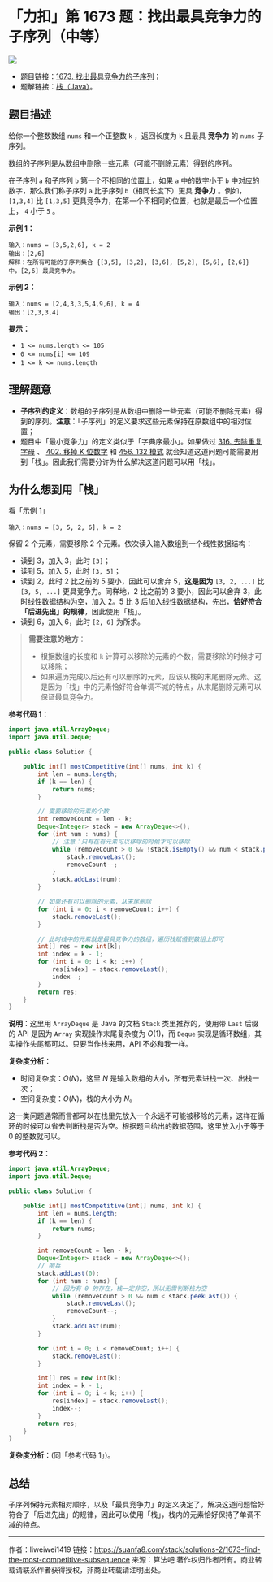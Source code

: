 # 「力扣」第 1673 题：找出最具竞争力的子序列（中等）

![](https://suanfa8-1252206550.cos.ap-shanghai.myqcloud.com/202301250104154.png)

- 题目链接：[1673. 找出最具竞争力的子序列](https://leetcode-cn.com/problems/find-the-most-competitive-subsequence/)；
- 题解链接：[栈（Java）](https://leetcode-cn.com/problems/find-the-most-competitive-subsequence/solution/zhan-java-by-liweiwei1419-rkac/)。

## 题目描述

给你一个整数数组 `nums` 和一个正整数 `k` ，返回长度为 `k` 且最具 **竞争力** 的 `nums` 子序列。

数组的子序列是从数组中删除一些元素（可能不删除元素）得到的序列。

在子序列 `a` 和子序列 `b` 第一个不相同的位置上，如果 `a` 中的数字小于 `b` 中对应的数字，那么我们称子序列 `a` 比子序列 `b`（相同长度下）更具 **竞争力** 。例如，`[1,3,4]` 比 `[1,3,5]` 更具竞争力，在第一个不相同的位置，也就是最后一个位置上， `4` 小于 `5` 。

**示例 1：**

```
输入：nums = [3,5,2,6], k = 2
输出：[2,6]
解释：在所有可能的子序列集合 {[3,5], [3,2], [3,6], [5,2], [5,6], [2,6]} 中，[2,6] 最具竞争力。
```

**示例 2：**

```
输入：nums = [2,4,3,3,5,4,9,6], k = 4
输出：[2,3,3,4]
```

**提示：**

- `1 <= nums.length <= 105`
- `0 <= nums[i] <= 109`
- `1 <= k <= nums.length`

## 理解题意

- **子序列的定义**：数组的子序列是从数组中删除一些元素（可能不删除元素）得到的序列。**注意**：「子序列」的定义要求这些元素保持在原数组中的相对位置；
- 题目中「最小竞争力」的定义类似于「字典序最小」。如果做过 [316. 去除重复字母](/problems/remove-duplicate-letters/) 、 [402. 移掉 K 位数字](/problems/remove-k-digits/) 和 [456. 132 模式](/problems/132-pattern/) 就会知道这道问题可能需要用到「栈」。因此我们需要分许为什么解决这道问题可以用「栈」。

## 为什么想到用「栈」

看「示例 1」

```
输入：nums = [3, 5, 2, 6], k = 2
```

保留 2 个元素，需要移除 2 个元素。依次读入输入数组到一个线性数据结构：

- 读到 3，加入 3，此时 `[3]`；
- 读到 5，加入 5，此时 `[3, 5]`；
- 读到 2，此时 2 比之前的 5 要小，因此可以舍弃 5，**这是因为** `[3, 2, ...]` 比 `[3, 5, ...]` 更具竞争力。同样地，2 比之前的 3 要小，因此可以舍弃 3，此时线性数据结构为空，加入 2。5 比 3 后加入线性数据结构，先出，**恰好符合「后进先出」的规律**，因此使用「栈」。
- 读到 6，加入 6，此时 `[2, 6]` 为所求。

> **需要注意的地方**：
> - 根据数组的长度和 `k` 计算可以移除的元素的个数，需要移除的时候才可以移除；
> - 如果遍历完成以后还有可以删除的元素，应该从栈的末尾删除元素。这是因为「栈」中的元素恰好符合单调不减的特点，从末尾删除元素可以保证最具竞争力。


**参考代码 1**：

```java
import java.util.ArrayDeque;
import java.util.Deque;

public class Solution {

    public int[] mostCompetitive(int[] nums, int k) {
        int len = nums.length;
        if (k == len) {
            return nums;
        }

        // 需要移除的元素的个数
        int removeCount = len - k;
        Deque<Integer> stack = new ArrayDeque<>();
        for (int num : nums) {
            // 注意：只有在有元素可以移除的时候才可以移除
            while (removeCount > 0 && !stack.isEmpty() && num < stack.peekLast()) {
                stack.removeLast();
                removeCount--;
            }
            stack.addLast(num);
        }

        // 如果还有可以删除的元素，从末尾删除
        for (int i = 0; i < removeCount; i++) {
            stack.removeLast();
        }

        // 此时栈中的元素就是最具竞争力的数组，遍历栈赋值到数组上即可
        int[] res = new int[k];
        int index = k - 1;
        for (int i = 0; i < k; i++) {
            res[index] = stack.removeLast();
            index--;
        }
        return res;
    }
}
```

**说明**：这里用 `ArrayDeque` 是 Java 的文档 `Stack` 类里推荐的，使用带 `Last` 后缀的 API 是因为 `Array` 实现操作末尾复杂度为 $O(1)$，而 `Deque` 实现是循环数组，其实操作头尾都可以。只要当作栈来用，API 不必和我一样。

**复杂度分析**：

- 时间复杂度：$O(N)$，这里 $N$ 是输入数组的大小，所有元素进栈一次、出栈一次；
- 空间复杂度：$O(N)$，栈的大小为 $N$。

这一类问题通常而言都可以在栈里先放入一个永远不可能被移除的元素，这样在循环的时候可以省去判断栈是否为空。根据题目给出的数据范围，这里放入小于等于 0 的整数就可以。

**参考代码 2**：

```java
import java.util.ArrayDeque;
import java.util.Deque;

public class Solution {

    public int[] mostCompetitive(int[] nums, int k) {
        int len = nums.length;
        if (k == len) {
            return nums;
        }

        int removeCount = len - k;
        Deque<Integer> stack = new ArrayDeque<>();
        // 哨兵
        stack.addLast(0);
        for (int num : nums) {
            // 因为有 0 的存在，栈一定非空，所以无需判断栈为空
            while (removeCount > 0 && num < stack.peekLast()) {
                stack.removeLast();
                removeCount--;
            }
            stack.addLast(num);
        }

        for (int i = 0; i < removeCount; i++) {
            stack.removeLast();
        }

        int[] res = new int[k];
        int index = k - 1;
        for (int i = 0; i < k; i++) {
            res[index] = stack.removeLast();
            index--;
        }
        return res;
    }
}
```

**复杂度分析**：(同「参考代码 1」)。

## 总结

子序列保持元素相对顺序，以及「最具竞争力」的定义决定了，解决这道问题恰好符合了「后进先出」的规律，因此可以使用「栈」，栈内的元素恰好保持了单调不减的特点。



---

作者：liweiwei1419
链接：https://suanfa8.com/stack/solutions-2/1673-find-the-most-competitive-subsequence
来源：算法吧
著作权归作者所有。商业转载请联系作者获得授权，非商业转载请注明出处。